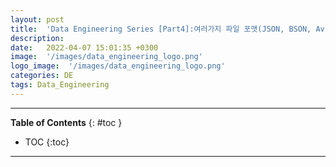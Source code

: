```yaml
---
layout: post
title:  'Data Engineering Series [Part4]:여러가지 파일 포맷(JSON, BSON, Avro, Parquet)'
description: 
date:   2022-04-07 15:01:35 +0300
image:  '/images/data_engineering_logo.png'
logo_image:  '/images/data_engineering_logo.png'
categories: DE
tags: Data_Engineering
---
```

---

**Table of Contents**
{: #toc }
*  TOC
{:toc}

---
